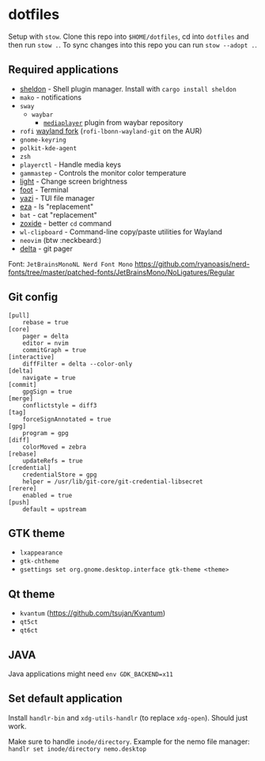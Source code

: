 # dotfiles

Setup with `stow`. Clone this repo into `$HOME/dotfiles`, cd into `dotfiles` and then run `stow .`. To sync changes into this repo you can run `stow --adopt .`.

## Required applications

* [sheldon](https://github.com/rossmacarthur/sheldon#cargo) - Shell plugin manager. Install with `cargo install sheldon`
* `mako` - notifications
* `sway`
  * `waybar`
    * [`mediaplayer`](https://github.com/Alexays/Waybar/blob/master/resources/custom_modules/mediaplayer.py) plugin from waybar repository
* `rofi` [wayland fork](https://github.com/lbonn/rofi) (`rofi-lbonn-wayland-git` on the AUR)
* `gnome-keyring`
* `polkit-kde-agent`
* `zsh`
* `playerctl` - Handle media keys
* `gammastep` - Controls the monitor color temperature
* [light](https://archlinux.org/packages/community/x86_64/light/) - Change screen brightness
* [foot](https://codeberg.org/dnkl/foot) - Terminal
* [yazi](https://github.com/sxyazi/yazi) - TUI file manager
* [eza](https://github.com/eza-community/eza) - ls "replacement"
* `bat` - cat "replacement"
* [zoxide](https://github.com/ajeetdsouza/zoxide) - better `cd` command
* `wl-clipboard` - Command-line copy/paste utilities for Wayland
* `neovim` (btw :neckbeard:)
* [delta](https://github.com/dandavison/delta) - git pager

Font: `JetBrainsMonoNL Nerd Font Mono` <https://github.com/ryanoasis/nerd-fonts/tree/master/patched-fonts/JetBrainsMono/NoLigatures/Regular>

## Git config

```gitconfig
[pull]
    rebase = true
[core]
    pager = delta
    editor = nvim
    commitGraph = true
[interactive]
    diffFilter = delta --color-only
[delta]
    navigate = true
[commit]
    gpgSign = true
[merge]
    conflictstyle = diff3
[tag]
    forceSignAnnotated = true
[gpg]
    program = gpg
[diff]
    colorMoved = zebra
[rebase]
    updateRefs = true
[credential]
    credentialStore = gpg
    helper = /usr/lib/git-core/git-credential-libsecret
[rerere]
    enabled = true
[push]
    default = upstream
```

## GTK theme

* `lxappearance`
* `gtk-chtheme`
* `gsettings set org.gnome.desktop.interface gtk-theme <theme>`

## Qt theme

* `kvantum` (<https://github.com/tsujan/Kvantum>)
* `qt5ct`
* `qt6ct`

## JAVA

Java applications might need `env GDK_BACKEND=x11`

## Set default application

Install `handlr-bin` and `xdg-utils-handlr` (to replace `xdg-open`). Should just work.

Make sure to handle `inode/directory`. Example for the nemo file manager: `handlr set inode/directory nemo.desktop`
